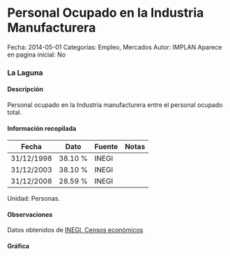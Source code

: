 Personal Ocupado en la Industria Manufacturera
=====

Fecha: 2014-05-01
Categorías: Empleo, Mercados
Autor: IMPLAN
Aparece en pagina inicial: No

### La Laguna

#### Descripción

Personal ocupado en la Industria manufacturera entre el personal ocupado total.

<!-- break -->

#### Información recopilada

<table class="table table-hover table-bordered matriz">
  <thead>
    <tr><th>Fecha</th><th>Dato</th><th>Fuente</th><th>Notas</th></tr>
  </thead>
  <tbody>
    <tr><td class="centrado">31/12/1998</td><td class="derecha">38.10 %</td><td>INEGI</td><td></td></tr>
    <tr><td class="centrado">31/12/2003</td><td class="derecha">38.10 %</td><td>INEGI</td><td></td></tr>
    <tr><td class="centrado">31/12/2008</td><td class="derecha">28.59 %</td><td>INEGI</td><td></td></tr>
  </tbody>
</table>

Unidad: Personas.

#### Observaciones

Datos obtenidos de [INEGI. Censos económicos](http://www3.inegi.org.mx/sistemas/saic/)

#### Gráfica

<div id="Morriswhrefgef" class="grafica"></div>
<script>
new Morris.Line({
element: 'Morriswhrefgef',
data: [{ fecha: '1998-12-31', dato: 38.1000 },{ fecha: '2003-12-31', dato: 38.1000 },{ fecha: '2008-12-31', dato: 28.5940 }],
xkey: 'fecha',
ykeys: ['dato'],
labels: ['Dato'],
lineColors: ['#FF5B02'],
xLabelFormat: function(d) { return d.getDate()+'/'+(d.getMonth()+1)+'/'+d.getFullYear(); },
dateFormat: function(ts) { var d = new Date(ts); return d.getDate() + '/' + (d.getMonth() + 1) + '/' + d.getFullYear(); }
});
</script>
